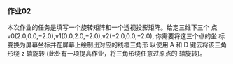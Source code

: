 ### 作业02
本次作业的任务是填写一个旋转矩阵和一个透视投影矩阵。给定三维下三个 点 v0(2.0,0.0,−2.0),v1(0.0,2.0,−2.0),v2(−2.0,0.0,−2.0), 你需要将这三个点的坐 标变换为屏幕坐标并在屏幕上绘制出对应的线框三角形 
以使用 A 和 D 键去将该三角形绕 z 轴旋转 (此处有一项提高作业，将三角形绕任意过原点的 轴旋转)。